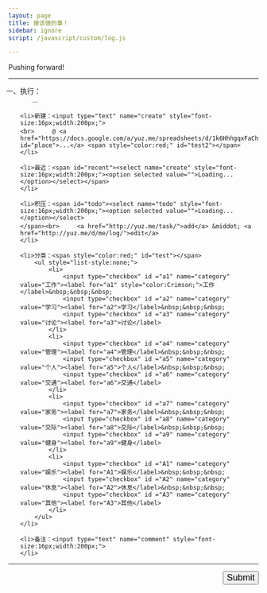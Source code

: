 ```yaml
---
layout: page
title: 做该做的事！
sidebar: ignore
script: /javascript/custom/log.js

---
```


Pushing forward!

---

<form action="https://script.google.com/macros/s/AKfycbxRYZQtTQ3qBQtxU5Q1iMV9_hlgvgALyTyID42IUNfDouFsajfN/exec" method="GET">

<ol style="list-style-type: cjk-ideographic;">
    <li>执行：
        <ol id="log" style="list-style:none;">
            <li>...</li>
        </ol>
    </li>

    <li>新建：<input type="text" name="create" style="font-size:16px;width:200px;">
    <br>　　　@ <a href="https://docs.google.com/a/yuz.me/spreadsheets/d/1k6HhhgqxFaCh5VRzfqmkuODzh59lUI7TUpEEzhWUsLw/edit#gid=669333296" id="place">...</a> <span style="color:red;" id="test2"></span>
    </li>
    
    <li>最近：<span id="recent"><select name="create" style="font-size:16px;width:200px;"><option selected value="">Loading...</option></select></span>
    </li>

    <li>积压：<span id="todo"><select name="todo" style="font-size:16px;width:200px;"><option selected value="">Loading...</option></select>
    </span><br>　　　<a href="http://yuz.me/task/">add</a> &middot; <a href="http://yuz.me/d/me/log/">edit</a>
    </li>

    <li>分类：<span style="color:red;" id="test"></span>
        <ul style="list-style:none;">
            <li>
                <input type="checkbox" id ="a1" name="category" value="工作"><label for="a1" style="color:Crimson;">工作</label>&nbsp;&nbsp;&nbsp;
                <input type="checkbox" id ="a2" name="category" value="学习"><label for="a2">学习</label>&nbsp;&nbsp;&nbsp;
                <input type="checkbox" id ="a3" name="category" value="讨论"><label for="a3">讨论</label>
            </li>
            <li>
                <input type="checkbox" id ="a4" name="category" value="管理"><label for="a4">管理</label>&nbsp;&nbsp;&nbsp;
                <input type="checkbox" id ="a5" name="category" value="个人"><label for="a5">个人</label>&nbsp;&nbsp;&nbsp;
                <input type="checkbox" id ="a6" name="category" value="交通"><label for="a6">交通</label>
            </li>
            <li>
                <input type="checkbox" id ="a7" name="category" value="家务"><label for="a7">家务</label>&nbsp;&nbsp;&nbsp;
                <input type="checkbox" id ="a8" name="category" value="交际"><label for="a8">交际</label>&nbsp;&nbsp;&nbsp;
                <input type="checkbox" id ="a9" name="category" value="健身"><label for="a9">健身</label>
            </li>
            <li>
                <input type="checkbox" id ="A1" name="category" value="娱乐"><label for="A1">娱乐</label>&nbsp;&nbsp;&nbsp;
                <input type="checkbox" id ="A2" name="category" value="休息"><label for="A2">休息</label>&nbsp;&nbsp;&nbsp;
                <input type="checkbox" id ="A3" name="category" value="其他"><label for="A3">其他</label>
            </li>
        </ul>
    </li>

    <li>备注：<input type="text" name="comment" style="font-size:16px;width:200px;">
    </li>
</ol>

<hr>

<p>
<input type="submit" value="Submit" id="submit" style="font-size:18px;float: right;margin-bottom:60px;">
</p>

</form>
